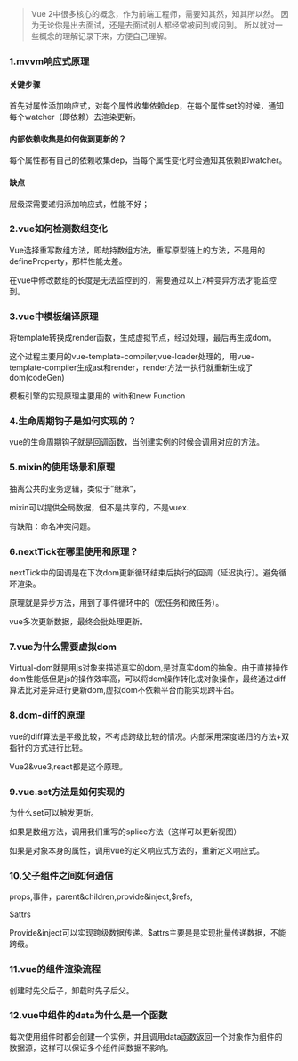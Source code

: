 > Vue 2中很多核心的概念，作为前端工程师，需要知其然，知其所以然。
> 因为无论你是出去面试，还是去面试别人都经常被问到或问到。
> 所以就对一些概念的理解记录下来，方便自己理解。

### 1.mvvm响应式原理

#### 关键步骤

首先对属性添加响应式，对每个属性收集依赖dep，在每个属性set的时候，通知每个watcher（即依赖）去渲染更新。

#### 内部依赖收集是如何做到更新的？

每个属性都有自己的依赖收集dep，当每个属性变化时会通知其依赖即watcher。

#### 缺点

层级深需要递归添加响应式，性能不好；

### 2.vue如何检测数组变化

Vue选择重写数组方法，即劫持数组方法，重写原型链上的方法，不是用的defineProperty，那样性能太差。



在vue中修改数组的长度是无法监控到的，需要通过以上7种变异方法才能监控到。

### 3.vue中模板编译原理

将template转换成render函数，生成虚拟节点，经过处理，最后再生成dom。



这个过程主要用的vue-template-compiler,vue-loader处理的，用vue-template-compiler生成ast和render，render方法一执行就重新生成了dom(codeGen)

模板引擎的实现原理主要用的 with和new Function

### 4.生命周期钩子是如何实现的？

vue的生命周期钩子就是回调函数，当创建实例的时候会调用对应的方法。

### 5.mixin的使用场景和原理

抽离公共的业务逻辑，类似于”继承“，

mixin可以提供全局数据，但不是共享的，不是vuex.

有缺陷：命名冲突问题。

### 6.nextTick在哪里使用和原理？

nextTick中的回调是在下次dom更新循环结束后执行的回调（延迟执行）。避免循环渲染。

原理就是异步方法，用到了事件循环中的（宏任务和微任务）。

vue多次更新数据，最终会批处理更新。

### 7.vue为什么需要虚拟dom

Virtual-dom就是用js对象来描述真实的dom,是对真实dom的抽象。由于直接操作dom性能低但是js的操作效率高，可以将dom操作转化成对象操作，最终通过diff算法比对差异进行更新dom,虚拟dom不依赖平台而能实现跨平台。

### 8.dom-diff的原理

vue的diff算法是平级比较，不考虑跨级比较的情况。内部采用深度递归的方法+双指针的方式进行比较。

Vue2&vue3,react都是这个原理。

### 9.vue.set方法是如何实现的

为什么set可以触发更新。

如果是数组方法，调用我们重写的splice方法（这样可以更新视图）

如果是对象本身的属性，调用vue的定义响应式方法的，重新定义响应式。

### 10.父子组件之间如何通信

props,事件，parent&children,provide&inject,$refs,  

$attrs

Provide&inject可以实现跨级数据传递。$attrs主要是是实现批量传递数据，不能跨级。

### 11.vue的组件渲染流程

创建时先父后子，卸载时先子后父。

### 12.vue中组件的data为什么是一个函数

每次使用组件时都会创建一个实例，并且调用data函数返回一个对象作为组件的数据源，这样可以保证多个组件间数据不影响。